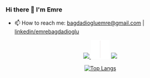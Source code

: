 ### Hi there 👋 I'm Emre
- 📫 How to reach me: bagdadiogluemre@gmail.com | <a href="https://www.linkedin.com/in/emrebagdadioglu/">linkedin/emrebagdadioglu </a>

<p align="center">
  <a href="#">
    <img src="https://skillicons.dev/icons?i=js,react,materialui,html,css" />
  </a>
  <img src="https://github.com/bagdadiemre/bagdadiemre/blob/main/divider.png" />
  <a href="#">
    <img src="https://skillicons.dev/icons?i=kotlin,flutter,dart" />
  </a>
</p>
  
</p>

<div align="center">

[![Top Langs](https://github-readme-stats.vercel.app/api/top-langs/?username=bagdadiemre&layout=compact&theme=dark)](https://github.com/anuraghazra/github-readme-stats)   

</div>


